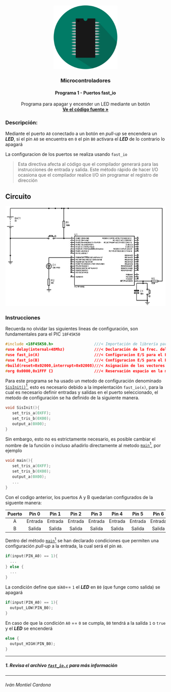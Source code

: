 <!-- PROJECT LOGO -->
<br />
<p align="center">
  <a href="https://github.com/begeistert/microcontrollers-ccs-c-compiler/tree/main/fast_io#microcontroladores">
    <img src="https://github.com/begeistert/microcontrollers-ccs-c-compiler/blob/main/circuits/pic.png" alt="Logo" width="200" height="200">
  </a>
  <h3 align="center">Microcontroladores</h3>
  <h4 align="center">Programa 1 - Puertos fast_io</h4>
  <p align="center">
    Programa para apagar y encender un LED mediante un botón
    <br />
    <a href="https://github.com/begeistert/microcontrollers-ccs-c-compiler/blob/main/fast_io/fast_io.c"><strong>Ve el código fuente »</strong></a>
    <br />
  </p>
  </p>

### Descripción:

Mediante el puerto `A0` conectado a un botón en _pull-up_ se encendera un
_**LED**_, si el pin `A0` se encuentra en `0` el pin `B0` activara el _**LED**_
de lo contrario lo apagará

La configuracion de los puertos se realiza usando `fast_io`

> Esta directiva afecta al código que el compilador generará para las
> instrucciones de entrada y salida. Este método rápido de hacer I/O ocasiona
> que el compilador realice I/O sin programar el registro de dirección

## Circuito

<p align="center">
  <a href="https://github.com/begeistert/microcontrollers-ccs-c-compiler/tree/main/fast_io#circuito">
    <img src="https://github.com/begeistert/microcontrollers-ccs-c-compiler/blob/main/circuits/fast_io.jpg?raw=true">
  </a>
</p>

### Instrucciones

Recuerda no olvidar las siguientes lineas de configuración, son fundamentales
para el PIC `18F45K50`

```c
#include <18F45K50.h>                  ///< Importación de librería para el PIC
#use delay(internal=48Mhz)             ///< Declaración de la frec. del Oscilador
#use fast_io(A)                        ///< Configuracion E/S para el PORT A
#use fast_io(B)                        ///< Configuracion E/S para el PORT B
#build(reset=0x02000,interrupt=0x02008)///< Asignación de los vectores de reset e interrupción
#org 0x0000,0x1FFF {}                  ///< Reservación espacio en la memoría
```

Para este programa se ha usado un metodo de configuración denominado
[`SisInit()`](https://github.com/begeistert/microcontrollers-ccs-c-compiler/blob/fcfacda5cac251dd9f4ae61bc9bedbb9a21a5040/fast_io/fast_io.c#L27)[<sup>1</sup>](https://github.com/begeistert/microcontrollers-ccs-c-compiler/blob/main/fast_io/README.md#1-revisa-el-archivo-fast_ioc-para-m%C3%A1s-informaci%C3%B3n),
esto es necesario debido a la impelentación `fast_io(x)`, para la cual es
necesario definir entradas y salidas en el puerto seleccionado, el metodo de
configuración se ha definido de la siguiente manera.

```c
void SisInit(){
   set_tris_a(0XFF);
   set_tris_b(0X00);
   output_a(0X00);
}
```

Sin embargo, esto no es estrictamente necesario, es posible cambiar el nombre de
la función o incluso añadirlo directamente al metodo
[`main`](https://github.com/begeistert/microcontrollers-ccs-c-compiler/blob/fcfacda5cac251dd9f4ae61bc9bedbb9a21a5040/fast_io/fast_io.c#L41)[<sup>1</sup>](https://github.com/begeistert/microcontrollers-ccs-c-compiler/blob/main/fast_io/README.md#1-revisa-el-archivo-fast_ioc-para-m%C3%A1s-informaci%C3%B3n),
por ejemplo

```c
void main(){
   set_tris_a(0XFF);
   set_tris_b(0X00);
   output_a(0X00);
   ...
}
```

Con el codigo anterior, los puertos A y B quedarian configurados de la siguente
manera:

| Puerto |  Pin 0  |  Pin 1  |  Pin 2  |  Pin 3  |  Pin 4  |  Pin 5  |  Pin 6  |  Pin 7  |
| :----: | :-----: | :-----: | :-----: | :-----: | :-----: | :-----: | :-----: | :-----: |
|   A    | Entrada | Entrada | Entrada | Entrada | Entrada | Entrada | Entrada | Entrada |
|   B    | Salida  | Salida  | Salida  | Salida  | Salida  | Salida  | Salida  | Salida  |

Dentro del método
[`main`](https://github.com/begeistert/microcontrollers-ccs-c-compiler/blob/fcfacda5cac251dd9f4ae61bc9bedbb9a21a5040/fast_io/fast_io.c#L41)[<sup>1</sup>](https://github.com/begeistert/microcontrollers-ccs-c-compiler/blob/main/fast_io/README.md#1-revisa-el-archivo-fast_ioc-para-m%C3%A1s-informaci%C3%B3n)
se han declarado condiciones que permiten una configuración _pull-up_ a la
entrada, la cual será el pin `A0`.

```c
if(input(PIN_A0) == 1){
  ...
} else {
  ...
}
```

La condición define que si`A0`== `1` el _**LED**_ en `B0` (que funge como
salida) se apagará

```c
if(input(PIN_A0) == 1){
  output_LOW(PIN_B0);
}
```

En caso de que la condición `A0` == `0` se cumpla, `B0` tendrá a la salida `1` o
`true` y el _**LED**_ se encenderá

```c
else {
  output_HIGH(PIN_B0);
}
```

---

##### 1. Revisa el archivo [`fast_io.c`](https://github.com/begeistert/microcontrollers-ccs-c-compiler/blob/main/fast_io/fast_io.c) para más información

---

###### Iván Montiel Cardona
